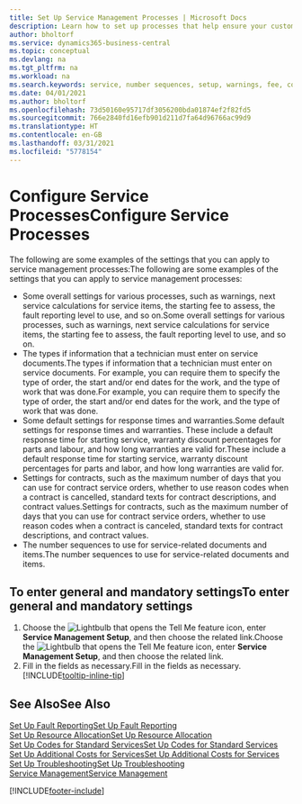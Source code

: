 ```yaml
---
title: Set Up Service Management Processes | Microsoft Docs
description: Learn how to set up processes that help ensure your customers are satisfied with your customer service.
author: bholtorf
ms.service: dynamics365-business-central
ms.topic: conceptual
ms.devlang: na
ms.tgt_pltfrm: na
ms.workload: na
ms.search.keywords: service, number sequences, setup, warnings, fee, contracts, warranties
ms.date: 04/01/2021
ms.author: bholtorf
ms.openlocfilehash: 73d50160e95717df3056200bda01874ef2f82fd5
ms.sourcegitcommit: 766e2840fd16efb901d211d7fa64d96766ac99d9
ms.translationtype: HT
ms.contentlocale: en-GB
ms.lasthandoff: 03/31/2021
ms.locfileid: "5778154"
---
```

# <a name="configure-service-processes"></a><span data-ttu-id="59c82-103">Configure Service Processes</span><span class="sxs-lookup"><span data-stu-id="59c82-103">Configure Service Processes</span></span>
<span data-ttu-id="59c82-104">The following are some examples of the settings that you can apply to service management processes:</span><span class="sxs-lookup"><span data-stu-id="59c82-104">The following are some examples of the settings that you can apply to service management processes:</span></span>  
  
* <span data-ttu-id="59c82-105">Some overall settings for various processes, such as warnings, next service calculations for service items, the starting fee to assess, the fault reporting level to use, and so on.</span><span class="sxs-lookup"><span data-stu-id="59c82-105">Some overall settings for various processes, such as warnings, next service calculations for service items, the starting fee to assess, the fault reporting level to use, and so on.</span></span>  
* <span data-ttu-id="59c82-106">The types if information that a technician must enter on service documents.</span><span class="sxs-lookup"><span data-stu-id="59c82-106">The types if information that a technician must enter on service documents.</span></span> <span data-ttu-id="59c82-107">For example, you can require them to specify the type of order, the start and/or end dates for the work, and the type of work that was done.</span><span class="sxs-lookup"><span data-stu-id="59c82-107">For example, you can require them to specify the type of order, the start and/or end dates for the work, and the type of work that was done.</span></span>  
* <span data-ttu-id="59c82-108">Some default settings for response times and warranties.</span><span class="sxs-lookup"><span data-stu-id="59c82-108">Some default settings for response times and warranties.</span></span> <span data-ttu-id="59c82-109">These include a default response time for starting service, warranty discount percentages for parts and labour, and how long warranties are valid for.</span><span class="sxs-lookup"><span data-stu-id="59c82-109">These include a default response time for starting service, warranty discount percentages for parts and labor, and how long warranties are valid for.</span></span>  
* <span data-ttu-id="59c82-110">Settings for contracts, such as the maximum number of days that you can use for contract service orders, whether to use reason codes when a contract is cancelled, standard texts for contract descriptions, and contract values.</span><span class="sxs-lookup"><span data-stu-id="59c82-110">Settings for contracts, such as the maximum number of days that you can use for contract service orders, whether to use reason codes when a contract is canceled, standard texts for contract descriptions, and contract values.</span></span>  
* <span data-ttu-id="59c82-111">The number sequences to use for service-related documents and items.</span><span class="sxs-lookup"><span data-stu-id="59c82-111">The number sequences to use for service-related documents and items.</span></span>  

## <a name="to-enter-general-and-mandatory-settings"></a><span data-ttu-id="59c82-112">To enter general and mandatory settings</span><span class="sxs-lookup"><span data-stu-id="59c82-112">To enter general and mandatory settings</span></span>
1. <span data-ttu-id="59c82-113">Choose the ![Lightbulb that opens the Tell Me feature](media/ui-search/search_small.png "Tell me what you want to do") icon, enter **Service Management Setup**, and then choose the related link.</span><span class="sxs-lookup"><span data-stu-id="59c82-113">Choose the ![Lightbulb that opens the Tell Me feature](media/ui-search/search_small.png "Tell me what you want to do") icon, enter **Service Management Setup**, and then choose the related link.</span></span>
2. <span data-ttu-id="59c82-114">Fill in the fields as necessary.</span><span class="sxs-lookup"><span data-stu-id="59c82-114">Fill in the fields as necessary.</span></span> [!INCLUDE[tooltip-inline-tip](includes/tooltip-inline-tip_md.md)]  

## <a name="see-also"></a><span data-ttu-id="59c82-115">See Also</span><span class="sxs-lookup"><span data-stu-id="59c82-115">See Also</span></span>  
[<span data-ttu-id="59c82-116">Set Up Fault Reporting</span><span class="sxs-lookup"><span data-stu-id="59c82-116">Set Up Fault Reporting</span></span>](service-how-setup-fault-reporting.md)  
[<span data-ttu-id="59c82-117">Set Up Resource Allocation</span><span class="sxs-lookup"><span data-stu-id="59c82-117">Set Up Resource Allocation</span></span>](service-how-setup-resource-allocation.md)  
[<span data-ttu-id="59c82-118">Set Up Codes for Standard Services</span><span class="sxs-lookup"><span data-stu-id="59c82-118">Set Up Codes for Standard Services</span></span>](service-how-setup-service-coding.md)  
[<span data-ttu-id="59c82-119">Set Up Additional Costs for Services</span><span class="sxs-lookup"><span data-stu-id="59c82-119">Set Up Additional Costs for Services</span></span>](service-how-setup-service-costs-pricing.md)  
[<span data-ttu-id="59c82-120">Set Up Troubleshooting</span><span class="sxs-lookup"><span data-stu-id="59c82-120">Set Up Troubleshooting</span></span>](service-how-setup-troubleshooting.md)  
[<span data-ttu-id="59c82-121">Service Management</span><span class="sxs-lookup"><span data-stu-id="59c82-121">Service Management</span></span>](service-service.md)  


[!INCLUDE[footer-include](includes/footer-banner.md)]